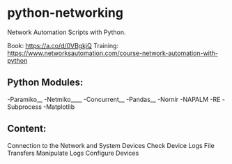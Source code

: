 # python-networking
Network Automation Scripts with Python.

Book: https://a.co/d/0VBgkjQ
Training: https://www.networksautomation.com/course-network-automation-with-python

## Python Modules:
-Paramiko__
-Netmiko____
-Concurrent__
-Pandas__
-Nornir
-NAPALM
-RE
-Subprocess
-Matplotlib


## Content:
Connection to the Network and System Devices
Check Device Logs
File Transfers
Manipulate Logs
Configure Devices
